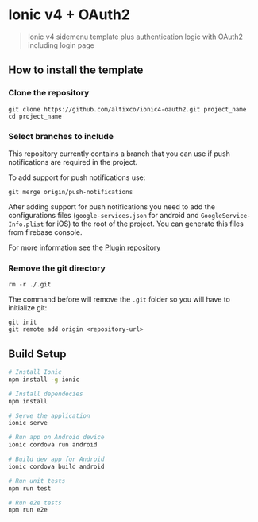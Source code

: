 # Ionic v4 + OAuth2

> Ionic v4 sidemenu template plus authentication logic with OAuth2 including login page

## How to install the template ##

### Clone the repository
```
git clone https://github.com/altixco/ionic4-oauth2.git project_name
cd project_name
```

### Select branches to include
This repository currently contains a branch that you can use if push notifications are required in the project.

To add support for push notifications use:
```
git merge origin/push-notifications
```

After adding support for push notifications you need to add the configurations files (`google-services.json` for android and `GoogleService-Info.plist` for iOS) to the root of the project. You can generate this files from firebase console.

For more information see the [Plugin repository](https://github.com/dpa99c/cordova-plugin-firebasex "Cordova FirebaseX Plugin")

### Remove the git directory
```
rm -r ./.git
```

The command before will remove the `.git` folder so you will have to initialize git:
```
git init
git remote add origin <repository-url>
```

## Build Setup ##

``` bash
# Install Ionic
npm install -g ionic

# Install dependecies
npm install

# Serve the application
ionic serve

# Run app on Android device
ionic cordova run android

# Build dev app for Android
ionic cordova build android

# Run unit tests
npm run test

# Run e2e tests
npm run e2e

```
